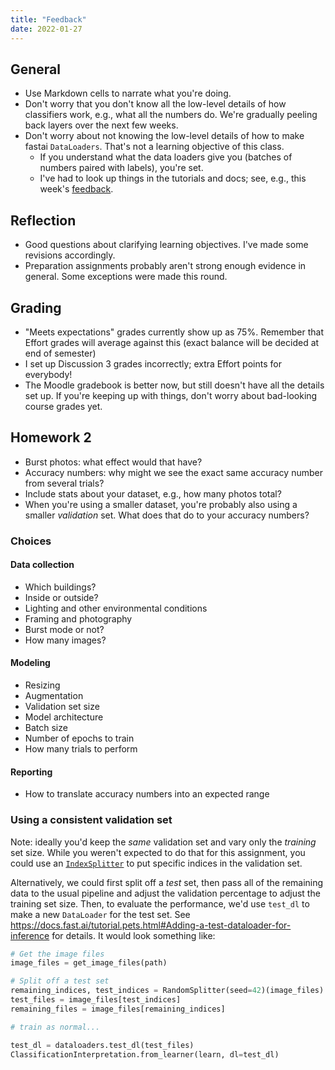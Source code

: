 ```yaml
---
title: "Feedback"
date: 2022-01-27
---
```


## General

- Use Markdown cells to narrate what you're doing.
- Don't worry that you don't know all the low-level details of how classifiers work, e.g., what all the numbers do. We're gradually peeling back layers over the next few weeks.
- Don't worry about not knowing the low-level details of how to make fastai `DataLoaders`. That's not a learning objective of this class.
    - If you understand what the data loaders give you (batches of numbers paired with labels), you're set.
    - I've had to look up things in the tutorials and docs; see, e.g., this week's [feedback](../feedback/).

## Reflection

- Good questions about clarifying learning objectives. I've made some revisions accordingly.
- Preparation assignments probably aren't strong enough evidence in general. Some exceptions were made this round.

## Grading

- "Meets expectations" grades currently show up as 75%. Remember that Effort grades will average against this (exact balance will be decided at end of semester)
- I set up Discussion 3 grades incorrectly; extra Effort points for everybody!
- The Moodle gradebook is better now, but still doesn't have all the details set up. If you're keeping up with things, don't worry about bad-looking course grades yet.

## Homework 2

- Burst photos: what effect would that have?
- Accuracy numbers: why might we see the exact same accuracy number from several trials?
- Include stats about your dataset, e.g., how many photos total?
- When you're using a smaller dataset, you're probably also using a smaller *validation* set. What does that do to your accuracy numbers?

### Choices

#### Data collection

- Which buildings?
- Inside or outside?
- Lighting and other environmental conditions
- Framing and photography
- Burst mode or not?
- How many images?

#### Modeling

- Resizing
- Augmentation
- Validation set size
- Model architecture
- Batch size
- Number of epochs to train
- How many trials to perform

#### Reporting

- How to translate accuracy numbers into an expected range


### Using a consistent validation set

Note: ideally you'd keep the *same* validation set and vary only the *training* set size. While you weren't expected to do that for this assignment, you could use an [`IndexSplitter`](https://docs.fast.ai/data.transforms.html#IndexSplitter) to put specific indices in the validation set.

Alternatively, we could first split off a *test* set, then pass all of the remaining data to the usual pipeline and adjust the validation percentage to adjust the training set size. Then, to evaluate the performance, we'd use `test_dl` to make a new `DataLoader` for the test set. See <https://docs.fast.ai/tutorial.pets.html#Adding-a-test-dataloader-for-inference> for details. It would look something like:

```python
# Get the image files
image_files = get_image_files(path)

# Split off a test set
remaining_indices, test_indices = RandomSplitter(seed=42)(image_files)
test_files = image_files[test_indices]
remaining_files = image_files[remaining_indices]

# train as normal...

test_dl = dataloaders.test_dl(test_files)
ClassificationInterpretation.from_learner(learn, dl=test_dl)
```
